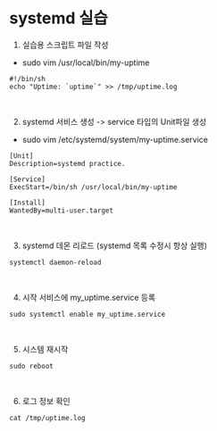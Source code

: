 # systemd 실습 
1. 실습용 스크립트 파일 작성 
+ sudo vim /usr/local/bin/my-uptime
```
#!/bin/sh
echo "Uptime: `uptime`" >> /tmp/uptime.log
```

<br/>

2. systemd 서비스 생성 -> service 타입의 Unit파일 생성
+ sudo vim /etc/systemd/system/my-uptime.service 
```
[Unit]
Description=systemd practice.

[Service]
ExecStart=/bin/sh /usr/local/bin/my-uptime

[Install]
WantedBy=multi-user.target
```

<br/>

3. systemd 데몬 리로드 (systemd 목록 수정시 항상 실행)
```
systemctl daemon-reload
```
<br/>

4. 시작 서비스에 my_uptime.service 등록 
```
sudo systemctl enable my_uptime.service
```
<br/>

5. 시스템 재시작
```
sudo reboot
```
<br/>

6. 로그 정보 확인
```
cat /tmp/uptime.log
```
